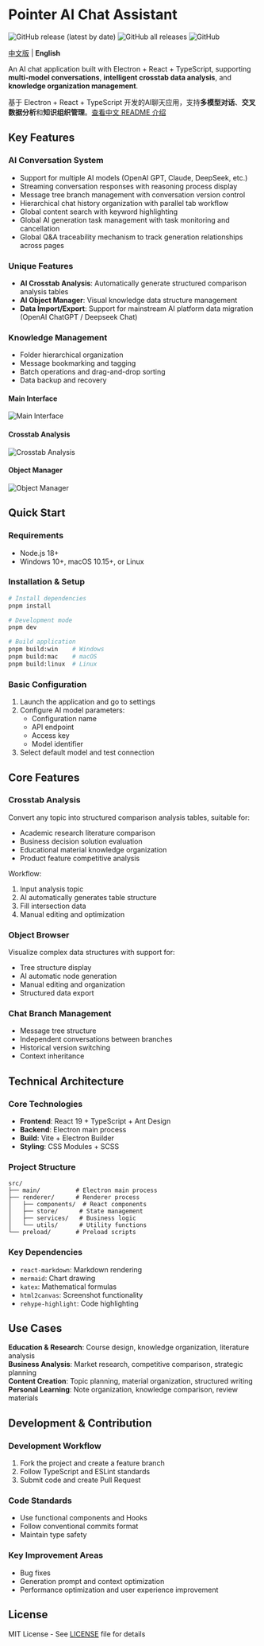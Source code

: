 # Pointer AI Chat Assistant

![GitHub release (latest by date)](https://img.shields.io/github/v/release/experdot/pointer)
![GitHub all releases](https://img.shields.io/github/downloads/experdot/pointer/total)
![GitHub](https://img.shields.io/github/license/experdot/pointer)

[中文版](README.zh-CN.md) | **English**

An AI chat application built with Electron + React + TypeScript, supporting **multi-model conversations**, **intelligent crosstab data analysis**, and **knowledge organization management**.

基于 Electron + React + TypeScript 开发的AI聊天应用，支持**多模型对话**、**交叉数据分析**和**知识组织管理**。[查看中文 README 介绍](README.zh-CN.md) 

## Key Features

### AI Conversation System

- Support for multiple AI models (OpenAI GPT, Claude, DeepSeek, etc.)
- Streaming conversation responses with reasoning process display
- Message tree branch management with conversation version control
- Hierarchical chat history organization with parallel tab workflow
- Global content search with keyword highlighting
- Global AI generation task management with task monitoring and cancellation
- Global Q&A traceability mechanism to track generation relationships across pages

### Unique Features

- **AI Crosstab Analysis**: Automatically generate structured comparison analysis tables
- **AI Object Manager**: Visual knowledge data structure management
- **Data Import/Export**: Support for mainstream AI platform data migration (OpenAI ChatGPT / Deepseek Chat)

### Knowledge Management

- Folder hierarchical organization
- Message bookmarking and tagging
- Batch operations and drag-and-drop sorting
- Data backup and recovery

#### Main Interface

![Main Interface](./Screenshot-1.png)

#### Crosstab Analysis

![Crosstab Analysis](./Screenshot-2.png)

#### Object Manager

![Object Manager](./Screenshot-3.png)

## Quick Start

### Requirements

- Node.js 18+
- Windows 10+, macOS 10.15+, or Linux

### Installation & Setup

```bash
# Install dependencies
pnpm install

# Development mode
pnpm dev

# Build application
pnpm build:win    # Windows
pnpm build:mac    # macOS
pnpm build:linux  # Linux
```

### Basic Configuration

1. Launch the application and go to settings
2. Configure AI model parameters:
   - Configuration name
   - API endpoint
   - Access key
   - Model identifier
3. Select default model and test connection

## Core Features

### Crosstab Analysis

Convert any topic into structured comparison analysis tables, suitable for:

- Academic research literature comparison
- Business decision solution evaluation
- Educational material knowledge organization
- Product feature competitive analysis

Workflow:

1. Input analysis topic
2. AI automatically generates table structure
3. Fill intersection data
4. Manual editing and optimization

### Object Browser

Visualize complex data structures with support for:

- Tree structure display
- AI automatic node generation
- Manual editing and organization
- Structured data export

### Chat Branch Management

- Message tree structure
- Independent conversations between branches
- Historical version switching
- Context inheritance

## Technical Architecture

### Core Technologies

- **Frontend**: React 19 + TypeScript + Ant Design
- **Backend**: Electron main process
- **Build**: Vite + Electron Builder
- **Styling**: CSS Modules + SCSS

### Project Structure

```
src/
├── main/          # Electron main process
├── renderer/      # Renderer process
│   ├── components/  # React components
│   ├── store/      # State management
│   ├── services/   # Business logic
│   └── utils/      # Utility functions
└── preload/       # Preload scripts
```

### Key Dependencies

- `react-markdown`: Markdown rendering
- `mermaid`: Chart drawing
- `katex`: Mathematical formulas
- `html2canvas`: Screenshot functionality
- `rehype-highlight`: Code highlighting

## Use Cases

**Education & Research**: Course design, knowledge organization, literature analysis  
**Business Analysis**: Market research, competitive comparison, strategic planning  
**Content Creation**: Topic planning, material organization, structured writing  
**Personal Learning**: Note organization, knowledge comparison, review materials

## Development & Contribution

### Development Workflow

1. Fork the project and create a feature branch
2. Follow TypeScript and ESLint standards
3. Submit code and create Pull Request

### Code Standards

- Use functional components and Hooks
- Follow conventional commits format
- Maintain type safety

### Key Improvement Areas

- Bug fixes
- Generation prompt and context optimization
- Performance optimization and user experience improvement

## License

MIT License - See [LICENSE](LICENSE) file for details 